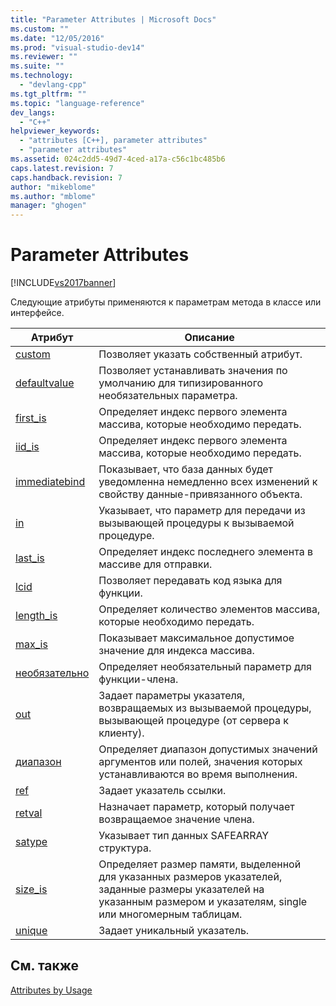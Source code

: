 ```yaml
---
title: "Parameter Attributes | Microsoft Docs"
ms.custom: ""
ms.date: "12/05/2016"
ms.prod: "visual-studio-dev14"
ms.reviewer: ""
ms.suite: ""
ms.technology: 
  - "devlang-cpp"
ms.tgt_pltfrm: ""
ms.topic: "language-reference"
dev_langs: 
  - "C++"
helpviewer_keywords: 
  - "attributes [C++], parameter attributes"
  - "parameter attributes"
ms.assetid: 024c2dd5-49d7-4ced-a17a-c56c1bc485b6
caps.latest.revision: 7
caps.handback.revision: 7
author: "mikeblome"
ms.author: "mblome"
manager: "ghogen"
---
```

# Parameter Attributes
[!INCLUDE[vs2017banner](../assembler/inline/includes/vs2017banner.md)]

Следующие атрибуты применяются к параметрам метода в классе или интерфейсе.  
  
|Атрибут|Описание|  
|-------------|--------------|  
|[custom](../windows/custom-cpp.md)|Позволяет указать собственный атрибут.|  
|[defaultvalue](../Topic/defaultvalue.md)|Позволяет устанавливать значения по умолчанию для типизированного необязательных параметра.|  
|[first\_is](../windows/first-is.md)|Определяет индекс первого элемента массива, которые необходимо передать.|  
|[iid\_is](../windows/iid-is.md)|Определяет индекс первого элемента массива, которые необходимо передать.|  
|[immediatebind](../windows/immediatebind.md)|Показывает, что база данных будет уведомленна немедленно всех изменений к свойству данные\-привязанного объекта.|  
|[in](../Topic/in%20\(C++\).md)|Указывает, что параметр для передачи из вызывающей процедуры к вызываемой процедуре.|  
|[last\_is](../windows/last-is.md)|Определяет индекс последнего элемента в массиве для отправки.|  
|[lcid](../windows/lcid.md)|Позволяет передавать код языка для функции.|  
|[length\_is](../windows/length-is.md)|Определяет количество элементов массива, которые необходимо передать.|  
|[max\_is](../windows/max-is.md)|Показывает максимальное допустимое значение для индекса массива.|  
|[необязательно](../windows/optional-cpp.md)|Определяет необязательный параметр для функции\-члена.|  
|[out](../Topic/out%20\(C++\).md)|Задает параметры указателя, возвращаемых из вызываемой процедуры, вызывающей процедуре \(от сервера к клиенту\).|  
|[диапазон](../Topic/range%20\(C++\).md)|Определяет диапазон допустимых значений аргументов или полей, значения которых устанавливаются во время выполнения.|  
|[ref](../windows/ref-cpp.md)|Задает указатель ссылки.|  
|[retval](../windows/retval.md)|Назначает параметр, который получает возвращаемое значение члена.|  
|[satype](../windows/satype.md)|Указывает тип данных SAFEARRAY структура.|  
|[size\_is](../Topic/size_is.md)|Определяет размер памяти, выделенной для указанных размеров указателей, заданные размеры указателей на указанным размером и указателям, single или многомерным таблицам.|  
|[unique](../windows/unique-cpp.md)|Задает уникальный указатель.|  
  
## См. также  
 [Attributes by Usage](../windows/attributes-by-usage.md)